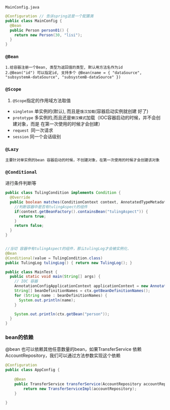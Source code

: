 

`MainConfig.java`

```java
@Configuration // 告诉spring这是一个配置类
public class MainConfig {
  @Bean
  public Person person01() {
    return new Person(30, "lisi");
  }
}
```

### `@Bean`

```
1.给容器注册一个Bean, 类型为返回值的类型, 默认用方法名作为id
2.@Bean("id") 可以指定id, 支持多个 @Bean(name = { "dataSource", "subsystemA-dataSource", "subsystemB-dataSource" })
```



### `@Scope`

1. `@Scope`指定的作用域方法取值

* `singleton` 单实例的(默认), 而且是`饿汉加载`(容器启动实例就创建 好了)
* `prototype` 多实例的,而且还是`懒汉模式`加载（IOC容器启动的时候，并不会创建对象，而是 在第一次使用的时候才会创建）
* `request `同一次请求
* `session` 同一个会话级别





### `@Lazy`

```
主要针对单实例的bean 容器启动的时候，不创建对象，在第一次使用的时候才会创建该对象
```



### `@Conditional`

进行条件判断等

```java
public class TulingCondition implements Condition {
  @Override 
  public boolean matches(ConditionContext context, AnnotatedTypeMetadata metadata) {
    //判断容器中是否有tulingAspect的组件
    if(context.getBeanFactory().containsBean("tulingAspect")) {
      return true;
    }
    return false;
  }
}


//当切 容器中有tulingAspect的组件，那么tulingLog才会被实例化. 
@Bean 
@Conditional(value = TulingCondition.class) 
public TulingLog tulingLog() { return new TulingLog(); }
```





```java
public class MainTest {
  public static void main(String[] args) {
    // IOC 容器
    AnnotationConfigApplicationContext applicationContext = new AnnotationConfigApplicationContext(MainConfig.class);
    String[] beanDefinitionNames = ctx.getBeanDefinitionNames();
    for (String name : beanDefinitionNames) {
      System.out.println(name);
    }

    System.out.println(ctx.getBean("person"));
  }
}
```



### bean的依赖

@bean 也可以依赖其他任意数量的bean，如果TransferService 依赖 AccountRepository，我们可以通过方法参数实现这个依赖

```java
@Configuration
public class AppConfig {
 
    @Bean
    public TransferService transferService(AccountRepository accountRepository) {
        return new TransferServiceImpl(accountRepository);
    }
 
}
```


